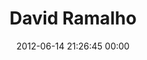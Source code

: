 ---
title: "David Ramalho"
date: 2012-06-14 21:26:45 00:00
permalink: /dramalho
twitter: "dramalho"
likes: [703]
id: 1028
gravatar: "http://www.gravatar.com/avatar/ee1497fe2df60938b1d76a5707f6a972"
---